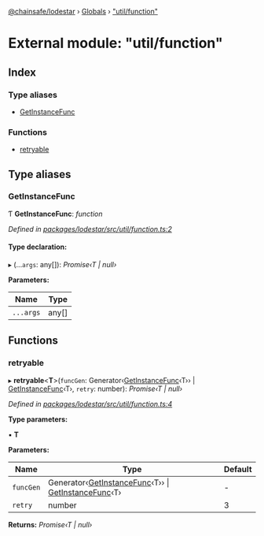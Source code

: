 [@chainsafe/lodestar](../README.md) › [Globals](../globals.md) › ["util/function"](_util_function_.md)

# External module: "util/function"

## Index

### Type aliases

* [GetInstanceFunc](_util_function_.md#getinstancefunc)

### Functions

* [retryable](_util_function_.md#retryable)

## Type aliases

###  GetInstanceFunc

Ƭ **GetInstanceFunc**: *function*

*Defined in [packages/lodestar/src/util/function.ts:2](https://github.com/ChainSafe/lodestar/blob/e5567ed22/packages/lodestar/src/util/function.ts#L2)*

#### Type declaration:

▸ (...`args`: any[]): *Promise‹T | null›*

**Parameters:**

Name | Type |
------ | ------ |
`...args` | any[] |

## Functions

###  retryable

▸ **retryable**<**T**>(`funcGen`: Generator‹[GetInstanceFunc](_util_function_.md#getinstancefunc)‹T›› | [GetInstanceFunc](_util_function_.md#getinstancefunc)‹T›, `retry`: number): *Promise‹T | null›*

*Defined in [packages/lodestar/src/util/function.ts:4](https://github.com/ChainSafe/lodestar/blob/e5567ed22/packages/lodestar/src/util/function.ts#L4)*

**Type parameters:**

▪ **T**

**Parameters:**

Name | Type | Default |
------ | ------ | ------ |
`funcGen` | Generator‹[GetInstanceFunc](_util_function_.md#getinstancefunc)‹T›› &#124; [GetInstanceFunc](_util_function_.md#getinstancefunc)‹T› | - |
`retry` | number | 3 |

**Returns:** *Promise‹T | null›*

